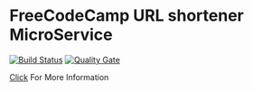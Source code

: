 # FreeCodeCamp URL shortener MicroService

[![Build Status](https://travis-ci.org/ferzerkerx/fcc-url-shortener-ms.svg?branch=master)](https://travis-ci.org/ferzerkerx/fcc-url-shortener-ms)
[![Quality Gate](https://sonarcloud.io/api/badges/gate?key=fcc-url-shortener-ms)](https://sonarcloud.io/dashboard/index/fcc-url-shortener-ms)

[Click](https://www.freecodecamp.com/challenges/url-shortener-microservice) For More Information